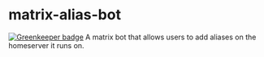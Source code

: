 # matrix-alias-bot

[![Greenkeeper badge](https://badges.greenkeeper.io/turt2live/matrix-alias-bot.svg)](https://greenkeeper.io/)
A matrix bot that allows users to add aliases on the homeserver it runs on. 
